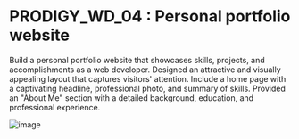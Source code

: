 # PRODIGY_WD_04 : Personal portfolio website

Build a personal portfolio website that showcases skills, projects, and accomplishments as a web developer. Designed an attractive and visually appealing layout that captures visitors' attention. Include a home page with a captivating headline, professional photo, and summary of skills. Provided an "About Me" section with a detailed background, education, and professional experience. 

![image](https://github.com/PrachitaMhatre/PRODIGY_WD_04/assets/144588590/0aaf976e-250a-4131-876c-d8c1710c581a)


